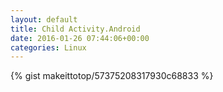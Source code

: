 ```yaml
---
layout: default                                                                                                              
title: Child Activity.Android                                                                                                                       
date: 2016-01-26 07:44:06+00:00                                                                                                                        
categories: Linux                                                                                                                
---                                                                                                                              
```


{% gist makeittotop/57375208317930c68833 %}                                                                                                           

